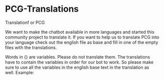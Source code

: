 # PCG-Translations
Translationf or PCG

We want to make the chatbot available in more languages and started this community project to translate it. If you want to help us to translate PCG into your language check out the english file as base and fill in one of the empty files with the translations.

Words in {} are variables. Please do not translate them. The translations have to contain the variables in order for our bot to work. So please make sure to use all the variables in the english base text in the translation as well.
Example:
